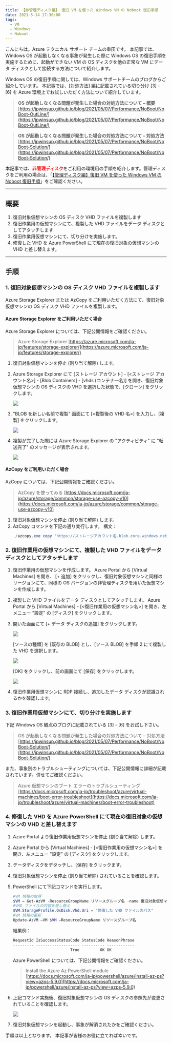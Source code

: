 ```yaml
---
title: 【非管理ディスク編】 復旧 VM を使った Windows VM の Noboot 復旧手順
date: 2021-5-14 17:30:00
tags:
  - VM
  - Windows
  - Noboot
---
```


こんにちは。Azure テクニカル サポート チームの重田です。 
本記事では、Windows OS が起動しなくなる事象が発生した際に Windows OS の復旧手順を実施するために、起動ができない VM の OS ディスクを他の正常な VM にデータ ディスクとして接続する方法について紹介します。

<!-- more -->

Windows OS の復旧手順に関しては、Windows サポートチームのブログからご紹介しています。
本記事では、[対処方法] 編に記載されている切り分け [3] - [6] を Azure 環境上でお試しいただく方法について紹介しています。

> **OS が起動しなくなる問題が発生した場合の対処方法について – 概要**
> [https://jpwinsup.github.io/blog/2021/05/07/Performance/NoBoot/NoBoot-OutLine/](https://jpwinsup.github.io/blog/2021/05/07/Performance/NoBoot/NoBoot-OutLine/)

> **OS が起動しなくなる問題が発生した場合の対処方法について – 対処方法**
> [https://jpwinsup.github.io/blog/2021/05/07/Performance/NoBoot/NoBoot-Solution/](https://jpwinsup.github.io/blog/2021/05/07/Performance/NoBoot/NoBoot-Solution/)


本記事では、<span style="color:red;">**非管理ディスク**</span>をご利用の環境用の手順を紹介します。管理ディスクをご利用の場合は、「[【管理ディスク編】復旧 VM を使った Windows VM の Noboot 復旧手順](https://jpaztech.github.io/blog/vm/noboot-recovery-managed-disk/)」をご確認ください。

---

## 概要
1. 復旧対象仮想マシンの OS ディスク VHD ファイルを複製します
2. 復旧作業用の仮想マシンにて、複製した VHD ファイルをデータ ディスクとしてアタッチします
3. 復旧作業用仮想マシンにて、切り分けを実施します。
4. 修復した VHD を Azure PowerShell にて現在の復旧対象の仮想マシンの VHD と差し替えます。

---

## 手順

### 1. 復旧対象仮想マシンの OS ディスク VHD ファイルを複製します

Azure Storage Explorer または AzCopy をご利用いただく方法にて、復旧対象仮想マシンの OS ディスク VHD ファイルを複製します。
　
#### Azure Storage Explorer をご利用いただく場合

Azure Storage Explorer については、下記公開情報をご確認ください。
> Azure Storage Explorer
> [https://azure.microsoft.com/ja-jp/features/storage-explorer/](https://azure.microsoft.com/ja-jp/features/storage-explorer/)

1. 復旧対象仮想マシンを停止 (割り当て解除) します。
2. Azure Storage Explorer にて [ストレージ アカウント] - [<ストレージ アカウント名>] - [Blob Containers] - [vhds (コンテナ―名)] を開き、復旧対象仮想マシンの OS ディスクの VHD を選択した状態で、[クローン] をクリックします。

   ![](./noboot-recovery-unmanaged-disk/1.png)

3. "BLOB を新しい名前で複製" 画面にて [<複製後の VHD 名>] を入力し、[複製] をクリックします。

   ![](./noboot-recovery-unmanaged-disk/2.png)

4. 複製が完了した際には Azure Storage Explorer の "アクティビティ" に "転送完了" のメッセージが表示されます。

   ![](./noboot-recovery-unmanaged-disk/3.png)

#### AzCopy をご利用いただく場合

AzCopy については、下記公開情報をご確認ください。

> AzCopy を使ってみる
> [https://docs.microsoft.com/ja-jp/azure/storage/common/storage-use-azcopy-v10](https://docs.microsoft.com/ja-jp/azure/storage/common/storage-use-azcopy-v10)


1. 復旧対象仮想マシンを停止 (割り当て解除) します。
2. AzCopy コマンドを下記の通り実行します。
   構文：
   ```PowerShell
   ./azcopy.exe copy "https://ストレージアカウント名.blob.core.windows.net/vhds/複製元のディスク名.vhd?SAS" "https://ストレージアカウント名.blob.core.windows.net/vhds/複製後のディスク名.vhd?SAS" --overwrite=prompt --s2s-preserve-access-tier=false --recursive
   ```

### 2. 復旧作業用の仮想マシンにて、複製した VHD ファイルをデータ ディスクとしてアタッチします

1. 復旧作業用の仮想マシンを作成します。
   Azure Portal から [Virtual Machines] を開き、 [+ 追加] をクリックし、復旧対象仮想マシンと同様のリージョンにて、同様の OS バージョンの非管理ディスクを用いた仮想マシンを作成します。
2. 複製した VHD ファイルをデータ ディスクとしてアタッチします。
   Azure Portal から [Virtual Machines] - [<復旧作業用の仮想マシン名>] を開き、左メニュー "設定" の [ディスク] をクリックします。
3. 開いた画面にて [+ データ ディスクの追加] をクリックします。

   ![](./noboot-recovery-unmanaged-disk/4.png)

   [ソースの種類] を [既存の BLOB] とし、[ソース BLOB] を手順 2 にて複製した VHD を選択します。

   ![](./noboot-recovery-unmanaged-disk/5.png)

   [OK] をクリックし、前の画面にて [保存] をクリックします。

   ![](./noboot-recovery-unmsanaged-disk/6.png)

4. 復旧作業用仮想マシンに RDP 接続し、追加したデータ ディスクが認識されるかを確認します。
 
### 3. 復旧作業用仮想マシンにて、切り分けを実施します

下記 Windows OS 観点のブログに記載されている [3] - [6] をお試し下さい。

> OS が起動しなくなる問題が発生した場合の対処方法について – 対処方法
> [https://jpwinsup.github.io/blog/2021/05/07/Performance/NoBoot/NoBoot-Solution/](https://jpwinsup.github.io/blog/2021/05/07/Performance/NoBoot/NoBoot-Solution/)

また、事象別のトラブルシューティングについては、下記公開情報に詳細が記載されています。併せてご確認ください。

> Azure 仮想マシンのブート エラーのトラブルシューティング
> [https://docs.microsoft.com/ja-jp/troubleshoot/azure/virtual-machines/boot-error-troubleshoot](https://docs.microsoft.com/ja-jp/troubleshoot/azure/virtual-machines/boot-error-troubleshoot)

### 4. 修復した VHD を Azure PowerShell にて現在の復旧対象の仮想マシンの VHD と差し替えます

1. Azure Portal より復旧作業用仮想マシンを停止 (割り当て解除) します。
2. Azure Portal から [Virtual Machines] - [<復旧作業用の仮想マシン名>] を開き、左メニュー "設定" の [ディスク] をクリックします。
3. データディスクをデタッチし、[保存] をクリックます。
4. 復旧対象仮想マシンを停止 (割り当て解除) されていることを確認します。

5. PowerShell にて下記コマンドを実行します。
   ```PowerShell
   #VM 情報の取得
   $VM = Get-AzVM -ResourceGroupName リソースグループ名 -name 復旧対象仮想マシン名
   #VHD ファイルの内容を差し替え
   $VM.StorageProfile.OsDisk.Vhd.Uri = "修復した VHD ファイルのパス"
   #VM 情報の更新
   Update-AzVM –VM $VM –ResourceGroupName リソースグループ名
   ```
   結果例：
   ```PowerShell
   RequestId IsSuccessStatusCode StatusCode ReasonPhrase
   --------- ------------------- ---------- ------------
                            True         OK OK
   ```

   Azure PowerShell については、下記公開情報をご確認ください。

   > Install the Azure Az PowerShell module
   > [https://docs.microsoft.com/ja-jp/powershell/azure/install-az-ps?view=azps-5.9.0](https://docs.microsoft.com/ja-jp/powershell/azure/install-az-ps?view=azps-5.9.0)

6. 上記コマンド実施後、復旧対象仮想マシンの OS ディスクの参照先が変更されていることを確認します。

   ![](./noboot-recovery-unmanaged-disk/7.png)

7. 復旧対象仮想マシンを起動し、事象が解消されたかをご確認ください。

手順は以上となります。
本記事が皆様のお役に立てれば幸いです。